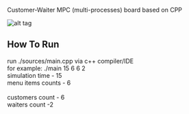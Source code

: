 Customer-Waiter MPC (multi-processes) board based on CPP

![alt tag](https://github.com/orel1212/MyWorks/blob/main/CPP/CustomerWaiterTA/%E2%80%8F%E2%80%8Fs1.PNG)

## How To Run
run ./sources/main.cpp via c++ compiler/IDE <br>
for example: ./main 15 6 6 2 <br>
simulation time - 15 <br>
menu items counts - 6 <br> <br>
customers count - 6 <br>
waiters count -2  <br>
